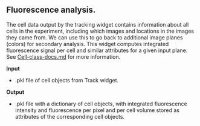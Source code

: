 ## Fluorescence analysis.

The cell data output by the tracking widget contains information about all cells in the experiment, including which images and locations in the images they came from. We can use this to go back to additional image planes (colors) for secondary analysis. This widget computes integrated fluorescence signal per cell and similar attributes for a given input plane. See [Cell-class-docs.md](https://github.com/junlabucsd/napari-mm3/blob/main/docs/Cell-class-docs.md) for more information.

**Input**
*  .pkl file of cell objects from Track widget.

**Output**
*  .pkl file with a dictionary of cell objects, with integrated fluorescence intensity and fluorescence per pixel and per cell volume stored as attributes of the corresponding cell objects.

